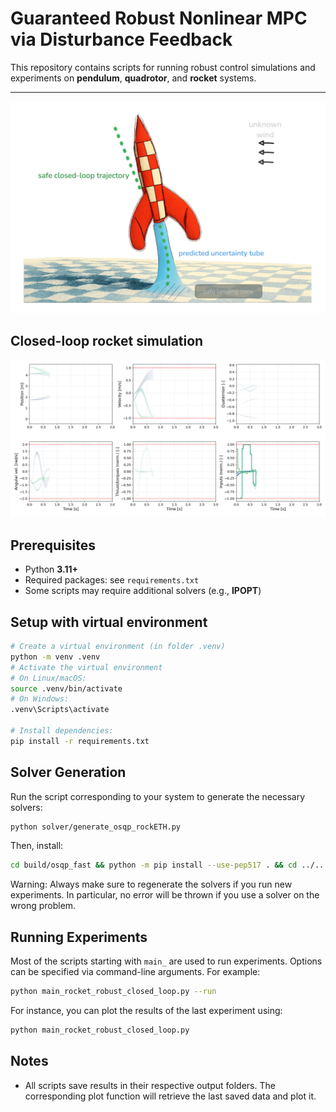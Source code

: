 # Guaranteed Robust Nonlinear MPC via Disturbance Feedback

This repository contains scripts for running robust control simulations and experiments on **pendulum**, **quadrotor**, and **rocket** systems.  

---

![Robust MPC Diagram](tintin_dark.png)

## Closed-loop rocket simulation

<p align="center">
  <img src="closed_loop_last_tube.gif" alt="Simulation Robust MPC" width="600"/>
</p>

## Prerequisites
- Python **3.11+**
- Required packages: see `requirements.txt`
- Some scripts may require additional solvers (e.g., **IPOPT**)


## Setup with virtual environment
```bash
# Create a virtual environment (in folder .venv)
python -m venv .venv
# Activate the virtual environment
# On Linux/macOS:
source .venv/bin/activate
# On Windows:
.venv\Scripts\activate

# Install dependencies:
pip install -r requirements.txt
```

## Solver Generation
Run the script corresponding to your system to generate the necessary solvers:
```bash
python solver/generate_osqp_rockETH.py
```
Then, install:
```bash
cd build/osqp_fast && python -m pip install --use-pep517 . && cd ../..
```

Warning:
Always make sure to regenerate the solvers if you run new experiments. In particular, no error will be thrown if you use a solver on the wrong problem.


## Running Experiments
Most of the scripts starting with `main_` are used to run experiments. Options can be specified via command-line arguments. For example:
```bash
python main_rocket_robust_closed_loop.py --run
```

For instance, you can plot the results of the last experiment using:
```bash
python main_rocket_robust_closed_loop.py
```

## Notes
- All scripts save results in their respective output folders. The corresponding plot function will retrieve the last saved data and plot it.





